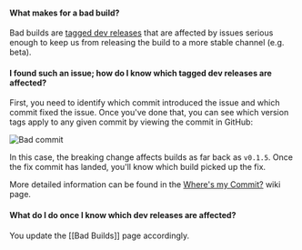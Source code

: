 #### What makes for a bad build?

Bad builds are [tagged dev releases](https://github.com/flutter/flutter/releases) that are affected by issues serious enough to keep us from releasing the build to a more stable channel (e.g. beta).

#### I found such an issue; how do I know which tagged dev releases are affected?

First, you need to identify which commit introduced the issue and which commit fixed the issue.  Once you've done that, you can see which version tags apply to any given commit by viewing the commit in GitHub:

![Bad commit](https://i.imgur.com/mWRTcaE.png)

In this case, the breaking change affects builds as far back as `v0.1.5`.  Once the fix commit has landed, you'll know which build picked up the fix.

More detailed information can be found in the [Where's my Commit?](https://github.com/flutter/flutter/wiki/Where's-my-Commit%3F) wiki page.

#### What do I do once I know which dev releases are affected?

You update the [[Bad Builds]] page accordingly.